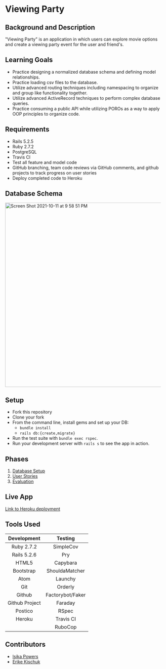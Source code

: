 # Viewing Party

## Background and Description

"Viewing Party" is an application in which users can explore movie options and create a viewing party event for the user and friend's.

## Learning Goals
- Practice designing a normalized database schema and defining model relationships.
- Practice loading csv files to the database.
- Utilize advanced routing techniques including namespacing to organize and group like functionality together.
- Utilize advanced ActiveRecord techniques to perform complex database queries.
- Practice consuming a public API while utilizing POROs as a way to apply OOP principles to organize code.

## Requirements
- Rails 5.2.5
- Ruby 2.7.2
- PostgreSQL
- Travis CI
- Test all feature and model code
- GitHub branching, team code reviews via GitHub comments, and github projects to track progress on user stories
- Deploy completed code to Heroku

## Database Schema
<img width="597" alt="Screen Shot 2021-10-11 at 9 58 51 PM" src="https://user-images.githubusercontent.com/72399033/136889076-b63f675b-90b8-4531-b35a-87a336a05347.png">

## Setup
* Fork this repository
* Clone your fork
* From the command line, install gems and set up your DB:
    * `bundle install`
    * `rails db:{create,migrate}`
* Run the test suite with `bundle exec rspec`.
* Run your development server with `rails s` to see the app in action.

## Phases
1. [Database Setup](./doc/db_setup.md)
1. [User Stories](./doc/user_stories.md)
1. [Evaluation](./doc/evaluation.md)

## Live App
[Link to Heroku deployment](https://viewing-party-denver.herokuapp.com)

## Tools Used

| Development    |  Testing             |
| :-------------:| :-------------------:|
| Ruby 2.7.2     | SimpleCov            |
| Rails 5.2.6    | Pry                  |
| HTML5          | Capybara             |
| Bootstrap      | ShouldaMatcher       |
| Atom           | Launchy              |
| Git            | Orderly              |
| Github         | Factorybot/Faker     |
| Github Project | Faraday              |
| Postico        | RSpec                |
| Heroku         | Travis CI            |
|                | RuboCop              |

## Contributors

- [Isika Powers](https://github.com/Isikapowers/)
- [Erike Kischuk](http://github.com/eakischuk/)
